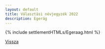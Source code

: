 ```yaml
---
layout: default
title: Választási névjegyzék 2022
description: Egerág
---
```


{% include settlementHTMLs/Egeraag.html %}

[Vissza](./)